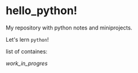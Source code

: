 # hello_python!
My repository with python notes and miniprojects.

Let's lern `python`!

list of containes: 

_work_in_progres_
